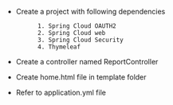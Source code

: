 * Create a project with following dependencies   

			1. Spring Cloud OAUTH2
			2. Spring Cloud web
			3. Spring Cloud Security
			4. Thymeleaf

* Create a controller named ReportController 
* Create home.html file in template folder 
* Refer to application.yml file